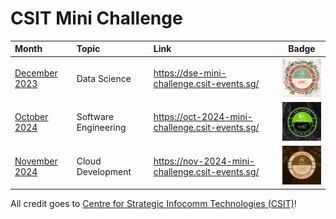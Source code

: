# CSIT Mini Challenge

|Month|Topic|Link|Badge|
|:---|:---|:-----|:---:|
|[December 2023](dec-2023)|Data Science|https://dse-mini-challenge.csit-events.sg/|<img src="dec-2023/badge.jpeg" alt="dec-2023" width="90"/>|
|[October 2024](oct-2024)|Software Engineering|https://oct-2024-mini-challenge.csit-events.sg/|<img src="oct-2024/badge.png" alt="oct-2024" width="90"/>|
|[November 2024](nov-2024)|Cloud Development|https://nov-2024-mini-challenge.csit-events.sg/|<img src="nov-2024/badge.png" alt="nov-2024" width="90"/>|

All credit goes to [Centre for Strategic Infocomm Technologies (CSIT)](https://www.csit.gov.sg/events/csit-mini-challenge)!